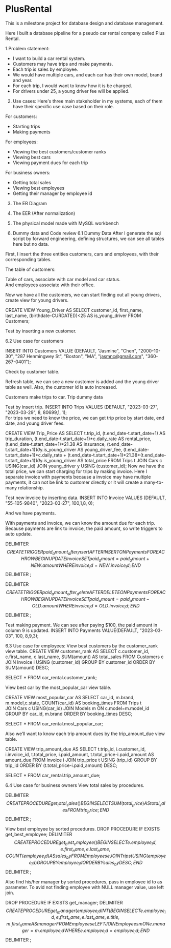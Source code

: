 # PlusRental
This is a milestone project for database design and database management.

Here I built a database pipeline for a pseudo car rental company called Plus Rental.

1.Problem statement:
-	I want to build a car rental system.
-	Customers may have trips and make payments.
-	Each trip is sales by employee.
-	We would have multiple cars, and each car has their own model, brand and year.
-	For each trip, I would want to know how it is be charged.
-	For drivers under 25, a young driver fee will be applied.


2. Use cases:
Here's three main stakeholder in my systems, each of them have their specific use case based on their role.

For customers:
- Starting trips
- Making payments

For employees:
- Viewing the best customers/customer ranks
- Viewing best cars
- Viewing payment dues for each trip 

For business owners:
- Getting total sales
- Viewing best employees
- Getting their manager by employee id

3. The ER Diagram 


4. The EER (After normalization) 
5. The physical model made with MySQL workbench 
 

6. Dummy data and Code review
6.1 Dummy Data
After I generate the sql script by forward engineering, defining structures, we can see all tables here but no data.


 

First, I insert the three entities customers, cars and employees, with their corresponding tables. 
 
The table of customers: 
 

Table of cars, associate with car model and car status.  	  
And employees associate with their office.  

Now we have all the customers, we can start finding out all young drivers, create view for young drivers. 

CREATE VIEW Young_Driver AS
SELECT customer_id, first_name, last_name, (birthdate-CURDATE())<25 AS is_young_driver
FROM Customers;

 

Test by inserting a new customer.

6.2 Use case for customers

INSERT INTO Customers VALUE (DEFAULT, "Jasmine", "Chen", "2000-10-30", "287 Henmingwey St", "Boston", "MA", "jasmnc@gmail.com", "360-267-0401");
 
Check by customer table.
 
Refresh table, we can see a new customer is added and the young driver table as well. Also, the customer id is auto increased. 

Customers make trips to car.
Trip dummy data
 
Test by insert trip.
INSERT INTO Trips VALUES (DEFAULT, "2023-03-27", "2023-03-29", 8, 80699,1, 1);  
For trips we need to know the price, we can get trip price by start date, end date, and young driver fees.

CREATE VIEW Trip_Price AS 
SELECT t.trip_id, (t.end_date-t.start_date+1) AS trip_duration,
(t.end_date-t.start_date+1)*c.daily_rate AS rental_price, 
(t.end_date-t.start_date+1)*21.38 AS insurance, 
(t.end_date-t.start_date+1)*10*y.is_young_driver AS young_driver_fee,
(t.end_date-t.start_date+1)*c.daily_rate + (t.end_date-t.start_date+1)*21.38+(t.end_date-t.start_date+1)*10*y.is_young_driver AS total_price
FROM Trips t
JOIN Cars c USING(car_id)
JOIN young_driver y USING (customer_id); 
Now we have the total price, we can start charging for trips by making invoice. Here I separate invoice with payments because a invoice may have multiple payments, it can not be link to customer directly or it will create a many-to-many relationship.
 

Test new invoice by inserting data.
INSERT INTO Invoice VALUES (DEFAULT, "55-105-9840", "2023-03-27", 100,1,8, 0);  

And we have payments.  

With payments and invoice, we can know the amount due for each trip. Because payments are link to invoice, the paid amount, so write triggers to auto update.

DELIMITER $$
CREATE TRIGGER paid_amount_after_insert
AFTER INSERT ON Payments
    FOR EACH ROW
BEGIN
	UPDATE Invoice
    SET paid_amount = paid_amount + NEW.amount
    WHERE invoice_id = NEW.invoice_id;
END $$
DELIMITER ;

DELIMITER $$
CREATE TRIGGER paid_amount_after_delete
	AFTER DELETE ON Payments
    FOR EACH ROW
BEGIN
	UPDATE Invoice
    SET paid_amount = paid_amount - OLD.amount
    WHERE invoice_id = OLD.invoice_id;
END $$
DELIMITER ;


Test making payment. We can see after paying $100, the paid amount in column 9 is updated.
INSERT INTO Payments VALUE(DEFAULT, "2023-03-03", 100, 8,9,3);
 


6.3 Use case for employees: 
View best customers by the customer_rank view table.
CREATE VIEW customer_rank AS 
SELECT c.customer_id, c.first_name, c.last_name,
		SUM(amount) AS total_sales
FROM Customers c
JOIN Invoice i USING (customer_id)
GROUP BY customer_id 
ORDER BY SUM(amount) DESC;

SELECT * FROM car_rental.customer_rank; 

View best car by the most_popular_car view table.

CREATE VIEW most_popular_car AS 
SELECT car_id, m.brand, m.model,c.state, COUNT(car_id) AS booking_times
FROM Trips t  
JOIN Cars c USING(car_id)
JOIN Models m ON c.model=m.model_id
GROUP BY car_id, m.brand
ORDER BY booking_times DESC;

SELECT * FROM car_rental.most_popular_car;
 

Also we’ll want to know each trip amount dues by the trip_amount_due view table.

CREATE VIEW trip_amount_due AS 
SELECT t.trip_id, i.customer_id, i.invoice_id, t.total_price, i.paid_amount, 
	t.total_price-i.paid_amount AS amount_due
FROM Invoice i
JOIN trip_price t USING (trip_id)
GROUP BY trip_id
ORDER BY (t.total_price-i.paid_amount) DESC;

SELECT * FROM car_rental.trip_amount_due;

 

6.4 Use case for business owners
View total sales by procedures.

DELIMITER $$
CREATE PROCEDURE get_total_sales()
BEGIN
SELECT SUM(total_price) AS total_sales FROM trip_price;
END$$
DELIMITER ;
 

View best employee by sorted procedures.
DROP PROCEDURE IF EXISTS get_best_employee;
DELIMITER $$
CREATE PROCEDURE get_best_employee()
BEGIN
SELECT e.employee_id, e.first_name, e.last_name,
COUNT(employee_id) AS sales_by
FROM Employees e
JOIN Trips t USING(employee_id)
GROUP BY employee_id
ORDER BY sales_by DESC;
END $$
DELIMITER ;

 

Also find his/her manager by sorted procedures, pass in employee id to as parameter. To avid not finding employee with NULL manager value, use left join.

DROP PROCEDURE IF EXISTS get_manager;
DELIMITER $$
CREATE PROCEDURE get_manager(employee_id INT )
BEGIN
SELECT e.employee_id, e.first_name, e.last_name, e.title,
m.first_name AS manager
FROM Employees e
LEFT JOIN Employees m ON e.manager = m.employee_id
WHERE e.employee_id=employee_id;
END $$
DELIMITER ;





  
